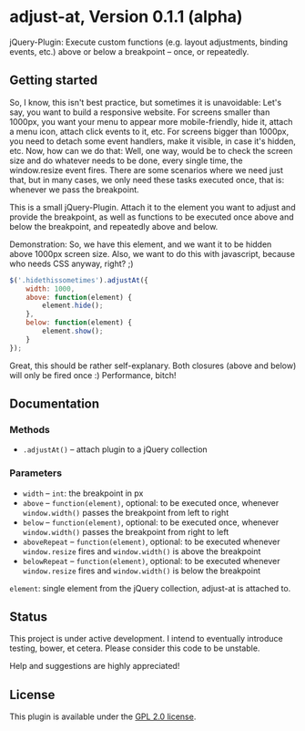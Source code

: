# adjust-at, Version 0.1.1 (alpha)

jQuery-Plugin: Execute custom functions (e.g. layout adjustments, binding events, etc.) above or below a breakpoint – once, or repeatedly.

## Getting started

So, I know, this isn't best practice, but sometimes it is unavoidable: Let's say, you want to build a responsive website. For screens smaller than 1000px, you want your menu to appear more mobile-friendly, hide it, attach a menu icon, attach click events to it, etc. For screens bigger than 1000px, you need to detach some event handlers, make it visible, in case it's hidden, etc. Now, how can we do that: Well, one way, would be to check the screen size and do whatever needs to be done, every single time, the window.resize event fires. There are some scenarios where we need just that, but in many cases, we only need these tasks executed once, that is: whenever we pass the breakpoint.

This is a small jQuery-Plugin. Attach it to the element you want to adjust and provide the breakpoint, as well as functions to be executed once above and below the breakpoint, and repeatedly above and below.

Demonstration: So, we have this element, and we want it to be hidden above 1000px screen size. Also, we want to do this with javascript, because who needs CSS anyway, right? ;)

```javascript
$('.hidethissometimes').adjustAt({
    width: 1000,
    above: function(element) {
        element.hide();
    },
    below: function(element) {
        element.show();
    }
});
```

Great, this should be rather self-explanary. Both closures (above and below) will only be fired once :) Performance, bitch!

## Documentation

### Methods

* `.adjustAt()` – attach plugin to a jQuery collection

### Parameters

* `width` – `int`: the breakpoint in px
* `above` – `function(element)`, optional: to be executed once, whenever `window.width()` passes the breakpoint from left to right
* `below` – `function(element)`, optional: to be executed once, whenever `window.width()` passes the breakpoint from right to left
* `aboveRepeat` – `function(element)`, optional: to be executed whenever `window.resize` fires and `window.width()` is above the breakpoint
* `belowRepeat` – `function(element)`, optional: to be executed whenever `window.resize` fires and `window.width()` is below the breakpoint

`element`: single element from the jQuery collection, adjust-at is attached to.

## Status

This project is under active development. I intend to eventually introduce testing, bower, et cetera.
Please consider this code to be unstable.

Help and suggestions are highly appreciated!

## License

This plugin is available under the [GPL 2.0 license](https://www.gnu.org/licenses/gpl-2.0.html).